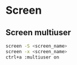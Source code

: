 # Screen

## Screen multiuser

```bash
screen -S <screen_name>
screen -x <screen_name>
ctrl+a :multiuser on 
```